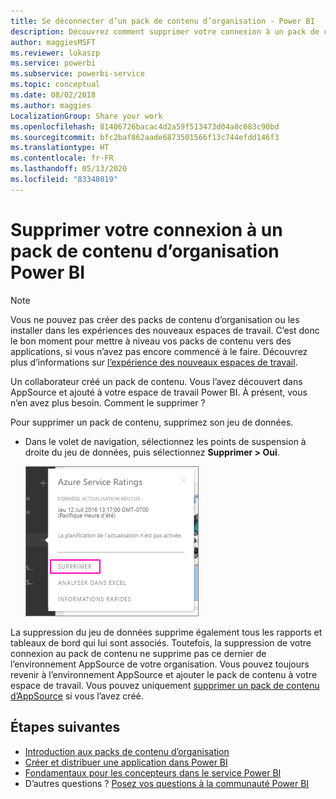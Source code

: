 ```yaml
---
title: Se déconnecter d’un pack de contenu d’organisation - Power BI
description: Découvrez comment supprimer votre connexion à un pack de contenu d’organisation en supprimant le jeu de données associé dans Power BI.
author: maggiesMSFT
ms.reviewer: lukaszp
ms.service: powerbi
ms.subservice: powerbi-service
ms.topic: conceptual
ms.date: 08/02/2018
ms.author: maggies
LocalizationGroup: Share your work
ms.openlocfilehash: 81406726bacac4d2a59f513473d04a8c083c90bd
ms.sourcegitcommit: bfc2baf862aade6873501566f13c744efdd146f3
ms.translationtype: HT
ms.contentlocale: fr-FR
ms.lasthandoff: 05/13/2020
ms.locfileid: "83348019"
---
```

# <a name="remove-your-connection-to-a-power-bi-organizational-content-pack"></a>Supprimer votre connexion à un pack de contenu d’organisation Power BI

> [!NOTE]
> Vous ne pouvez pas créer des packs de contenu d’organisation ou les installer dans les expériences des nouveaux espaces de travail. C’est donc le bon moment pour mettre à niveau vos packs de contenu vers des applications, si vous n’avez pas encore commencé à le faire. Découvrez plus d’informations sur [l’expérience des nouveaux espaces de travail](service-create-the-new-workspaces.md).
> 

Un collaborateur créé un pack de contenu. Vous l’avez découvert dans AppSource et ajouté à votre espace de travail Power BI. À présent, vous n’en avez plus besoin.  Comment le supprimer ?

Pour supprimer un pack de contenu, supprimez son jeu de données.  

* Dans le volet de navigation, sélectionnez les points de suspension à droite du jeu de données, puis sélectionnez **Supprimer \> Oui**.  
  
  ![Supprimer le pack de contenu](media/service-organizational-content-pack-disconnect/power-bi-remove-organizational-content-pack-dataset.png)

La suppression du jeu de données supprime également tous les rapports et tableaux de bord qui lui sont associés. Toutefois, la suppression de votre connexion au pack de contenu ne supprime pas ce dernier de l’environnement AppSource de votre organisation.  Vous pouvez toujours revenir à l’environnement AppSource et ajouter le pack de contenu à votre espace de travail. Vous pouvez uniquement [supprimer un pack de contenu d’AppSource](service-organizational-content-pack-manage-update-delete.md) si vous l’avez créé.

## <a name="next-steps"></a>Étapes suivantes
* [Introduction aux packs de contenu d’organisation](service-organizational-content-pack-introduction.md) 
* [Créer et distribuer une application dans Power BI](service-create-distribute-apps.md) 
* [Fondamentaux pour les concepteurs dans le service Power BI](../fundamentals/service-basic-concepts.md)  
* D’autres questions ? [Posez vos questions à la communauté Power BI](https://community.powerbi.com/)

